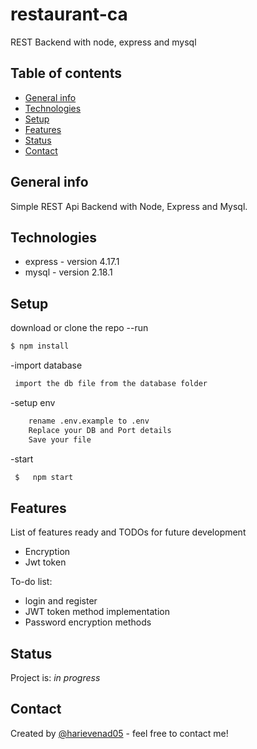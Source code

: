# restaurant-ca
REST Backend with node, express and mysql

## Table of contents
* [General info](#general-info)
* [Technologies](#technologies)
* [Setup](#setup)
* [Features](#features)
* [Status](#status)
* [Contact](#contact)

## General info
Simple REST Api Backend with Node, Express and Mysql.

## Technologies
* express - version 4.17.1
* mysql - version 2.18.1

## Setup
download or clone the repo
--run
```bash
$ npm install
```
-import database
```bash
 import the db file from the database folder
```
-setup env
```bash
    rename .env.example to .env
    Replace your DB and Port details
    Save your file
```
-start
```bash
 $   npm start
```
## Features
List of features ready and TODOs for future development
* Encryption
* Jwt token

To-do list:
* login and register
* JWT token method implementation
* Password encryption methods

## Status
Project is: _in progress_


## Contact
Created by [@harievenad05](harievenad@gmail.com) - feel free to contact me!
